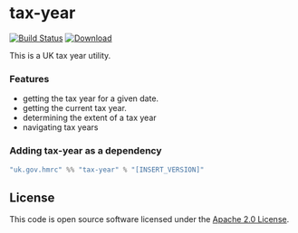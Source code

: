 tax-year
====
[![Build Status](https://travis-ci.org/hmrc/tax-year.svg?branch=master)](https://travis-ci.org/hmrc/tax-year) [ ![Download](https://api.bintray.com/packages/hmrc/releases/tax-year/images/download.svg) ](https://bintray.com/hmrc/releases/tax-year/_latestVersion)

This is a UK tax year utility.

### Features
* getting the tax year for a given date.
* getting the current tax year.
* determining the extent of a tax year
* navigating tax years

### Adding tax-year as a dependency

```scala
"uk.gov.hmrc" %% "tax-year" % "[INSERT_VERSION]"
```

## License ##
 
This code is open source software licensed under the [Apache 2.0 License]("http://www.apache.org/licenses/LICENSE-2.0.html").
